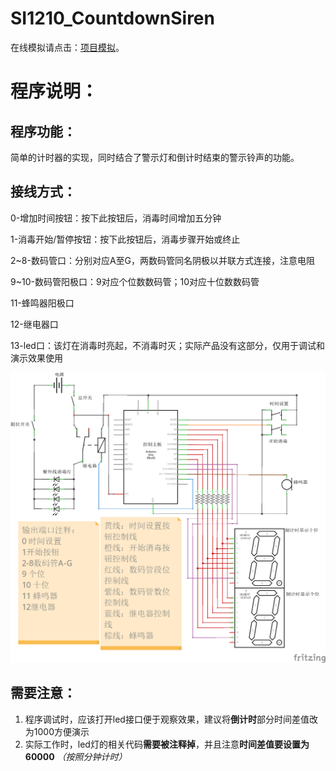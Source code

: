 # SI1210_CountdownSiren

在线模拟请点击：[项目模拟](https://www.tinkercad.com/things/1ofEXL1rRSD?sharecode=d6FXWozihOoVmz8GcI04vhIzTD1VdvqPPDobaGMrmm8)。

# 程序说明：

## 程序功能：

简单的计时器的实现，同时结合了警示灯和倒计时结束的警示铃声的功能。

## 接线方式：
0-增加时间按钮：按下此按钮后，消毒时间增加五分钟

1-消毒开始/暂停按钮：按下此按钮后，消毒步骤开始或终止

2~8-数码管口：分别对应A至G，两数码管同名阴极以并联方式连接，注意电阻

9~10-数码管阳极口：9对应个位数数码管；10对应十位数数码管

11-蜂鸣器阳极口

12-继电器口

13-led口：该灯在消毒时亮起，不消毒时灭；实际产品没有这部分，仅用于调试和演示效果使用

![接线图](media/CircuitDiagram.png)

## 需要注意：
1. 程序调试时，应该打开led接口便于观察效果，建议将**倒计时**部分时间差值改为1000方便演示
2. 实际工作时，led灯的相关代码**需要被注释掉**，并且注意**时间差值要设置为60000** *（按照分钟计时）*

